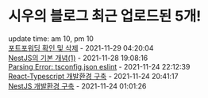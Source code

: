 # 시우의 블로그 최근 업로드된 5개!<br>

update time: am 10, pm 10<br>[포트포워딩 확인 및  삭제](https://velog.io/@dev_shu/%ED%8F%AC%ED%8A%B8%ED%8F%AC%EC%9B%8C%EB%94%A9-%ED%99%95%EC%9D%B8-%EB%B0%8F-%EC%82%AD%EC%A0%9C) - 2021-11-29 04:20:04<br>
[NestJS의 기본 개념(1)](https://velog.io/@dev_shu/NestJS%EC%9D%98-%EA%B8%B0%EB%B3%B8-%EA%B0%9C%EB%85%901) - 2021-11-28 19:08:16<br>
[Parsing Error: tsconfig.json eslint](https://velog.io/@dev_shu/Parsing-Error-tsconfig.json-eslint) - 2021-11-24 22:12:39<br>
[React-Typescript 개발환경 구축](https://velog.io/@dev_shu/React-Typescript-%EA%B0%9C%EB%B0%9C%ED%99%98%EA%B2%BD-%EA%B5%AC%EC%B6%95) - 2021-11-24 20:41:17<br>
[NestJS 개발환경 구축](https://velog.io/@dev_shu/NestJS-%EA%B0%9C%EB%B0%9C%ED%99%98%EA%B2%BD-%EA%B5%AC%EC%B6%95) - 2021-11-24 01:01:26<br>
